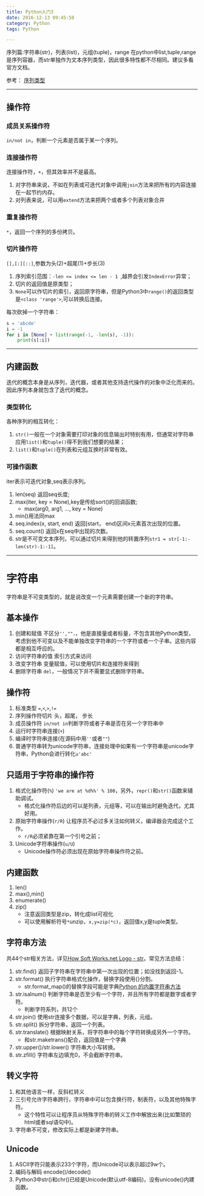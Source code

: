 ```yaml
---
title: Python入门3
date: 2016-12-13 09:45:58
category: Python
tags: Python

---
```


序列篇:字符串(str)，列表(list)，元组(tuple)，range
在python中list,tuple,range是序列容器，而str单独作为文本序列类型，因此很多特性都不尽相同。建议多看官方文档。

参考： [序列类型](https://docs.python.org/3/library/stdtypes.html#sequence-types-list-tuple-range)

---

## 操作符

### 成员关系操作符
`in/not in`，判断一个元素是否属于某一个序列。

### 连接操作符
连接操作符，`+`，但其效率并不是最高。
1. 对字符串来说，不如在列表或可迭代对象中调用`join`方法来把所有的内容连接在一起节约内存。
2. 对列表来说，可以用`extend`方法来把两个或者多个列表对象合并

### 重复操作符
`*`，返回一个序列的多份拷贝。

### 切片操作符
`[],[:][::]`,参数为头(2)+超尾(1)+步长(3)
1. 序列索引范围：`-len <= index <= len - 1 `,越界会引发`IndexError`异常；
2. 切片的返回值是原类型；
3. `None`可以作切片的索引，返回原字符串，但是Python3中`range()`的返回类型是`<class 'range'>`,可以转换后连接。

每次砍掉一个字符串：
```Python
s = 'abcde'
i = -1
for i in [None] + list(range(-1, -len(s), -1)):
    print(s[:i])
```

---

## 内建函数

迭代的概念本身是从序列，迭代器，或者其他支持迭代操作的对象中泛化而来的。因此序列本身就包含了迭代的概念。

### 类型转化
各种序列的相互转化：
1. `str()`一般在一个对象需要打印对象的信息输出时特别有用，但通常对字符串应用`list()`和`tuple()`得不到我们想要的结果；
2. `list()`和`tuple()`在列表和元组互换时非常有效。

### 可操作函数
iter表示可迭代对象,seq表示序列。
1. len(seq) 返回seq长度;
2. max(iter, key = None),key是传给sort()的回调函数;
	+ max(arg0, arg1, ..., key = None)
3. min()用法同max
4. seq.index(x, start, end) 返回[start， end)区间x元素首次出现的位置。
5. seq.count() 返回x在seq中出现的次数。
6. str是不可变文本序列，可以通过切片来得到他的转置序列`str1 = str[-1:-len(str)-1:-1]`。

---

# 字符串

字符串是不可变类型的，就是说改变一个元素需要创建一个新的字符串。

## 基本操作
1. 创建和赋值 不区分`'',""，`，他是直接量或者标量，不包含其他Python类型，考虑到他不可变以及不能单独改变字符串的一个字符或者一个子串。这些内容都是相互呼应的。
2. 访问字符串的值 索引方式来访问
3. 改变字符串 变量赋值，可以使用切片和连接符来得到
4. 删除字符串 `del`，一般情况下并不需要显式删除字符串。

## 操作符
1. 标准类型 `=`,`<`,`>`,`!=`
2. 序列操作符切片 头，超尾， 步长
3. 成员操作符 `in/not in`判断字符或者子串是否在另一个字符串中
4. 运行时字符串连接(`+`)
5. 编译时字符串连接(在源码中用`''`或者`""`)
6. 普通字符串转为unicode字符串，连接处理中如果有一个字符串是unicode字符串，Python会进行转化`u'abc'`

## 只适用于字符串的操作符
1. 格式化操作符(`%`) `'we are at %d%%' % 100`，另外，`repr()`和`str()`函数来辅助调试。
	+ 格式化操作符后边的可以是列表，元组等，可以在输出时避免迭代，尤其好用。
2. 原始字符串操作(`r/R`) 让程序员不必过多关注如何转义，编译器会完成这个工作。
	+ `r/R`必须紧靠在第一个引号之前；
3. Unicode字符串操作(`u/U`)
	+ Unicode操作符必须出现在原始字符串操作符之前。

## 内建函数
1. len()
2. max(),min()
3. enumerate()
4. zip()
	+ 注意返回类型是zip，转化成list可视化
	+ 可以使用解析符号`*`unzip，`x,y=zip(*c)`，返回值x,y是tuple类型。

## 字符串方法
共44个str相关方法，详见[How Soft Works.net Logo - str](http://www.howsoftworks.net/python.api/builtins/str_capitalize.html)。常见方法总结：
1. str.find() 返回子字符串在字符串中第一次出现的位置；如没找到返回-1。
2. str.format() 执行字符串格式化操作，替换字段使用{}分割。
	+ str.format_map()的替换字段可能是字典[Python 的内置字符串方法](https://segmentfault.com/a/1190000004598007)
3. str.isalnum() 判断字符串是否至少有一个字符，并且所有字符都是数字或者字符。
	+ 判断字符系列，共12个
4. str.join() 使用str连接多个数据，可以是字典，列表，元组。
5. str.split() 拆分字符串，返回一个列表。
6. str.translate() 根据映射关系，将字符串中的每个字符转换成另外一个字符。
	+ 和str.maketrans()配合，返回值是一个字典
7. str.upper()/str.lower() 字符串大小写转换。
8. str.zfill() 字符串左边填充0，不会截断字符串。

## 转义字符
1. 和其他语言一样，反斜杠转义
2. 三引号允许字符串跨行，字符串中可以包含换行符，制表符，以及其他特殊字符。
	+ 这个特性可以让程序员从特殊字符串的转义工作中解放出来(比如繁琐的html或者sql语句中)。
3. 字符串不可变，修改实际上都是新建字符串。

## Unicode
1. ASCII字符只能表示233个字符，而Unicode可以表示超过9w个。
2. 编码与解码 encode()/decode()
3. Python3中str()和chr()已经是Unicode(默认utf-8编码)，没有unicode()内建函数。